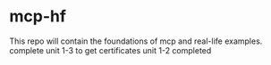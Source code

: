 # mcp-hf
This repo will contain the foundations of mcp and real-life examples.
complete unit 1-3 to get certificates
unit 1-2 completed
